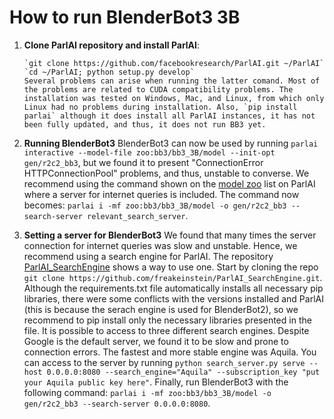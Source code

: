 # How to run BlenderBot3 3B

 1. **Clone ParlAI repository and install ParlAI**:
 
        `git clone https://github.com/facebookresearch/ParlAI.git ~/ParlAI`
        `cd ~/ParlAI; python setup.py develop`
        Several problems can arise when running the latter comand. Most of the problems are related to CUDA compatibility problems. The installation was tested on Windows, Mac, and Linux, from which only Linux had no problems during installation. Also, `pip install parlai` although it does install all ParlAI instances, it has not been fully updated, and thus, it does not run BB3 yet.
  
 2. **Running BlenderBot3**
		BlenderBot3 can now be used by running `parlai interactive --model-file zoo:bb3/bb3_3B/model --init-opt gen/r2c2_bb3`, but we found it to present "ConnectionError HTTPConnectionPool" problems, and thus, unstable to converse.  We recommend using the command shown on the [model zoo](https://www.parl.ai/docs/zoo.html) list on ParlAI where a server for internet queries is included. The command now becomes: `parlai i -mf zoo:bb3/bb3_3B/model -o gen/r2c2_bb3 --search-server relevant_search_server`.
		
 3. **Setting a server for BlenderBot3**
        We found that many times the server connection for internet queries was slow and unstable. Hence, we recommend using a search engine for ParlAI.  The repository [ParlAI_SearchEngine](https://github.com/freakeinstein/ParlAI_SearchEngine) shows a way to use one. Start by cloning the repo `git clone https://github.com/freakeinstein/ParlAI_SearchEngine.git`. Although the requirements.txt file automatically installs all necessary pip libraries, there were some conflicts with the versions installed and ParlAI (this is because the serach engine is used for BlenderBot2), so we recommend to pip install only the necessary libraries presented in the file. It is possible to access to three different search engines. Despite Google is the default server, we found it to be slow and prone to connection errors. The fastest and more stable engine was Aquila. You can access to the server by running `python search_server.py serve --host 0.0.0.0:8080 --search_engine="Aquila" --subscription_key "put your Aquila public key here"`. Finally, run  BlenderBot3 with the following command: `parlai i -mf zoo:bb3/bb3_3B/model -o gen/r2c2_bb3 --search-server 0.0.0.0:8080`.
